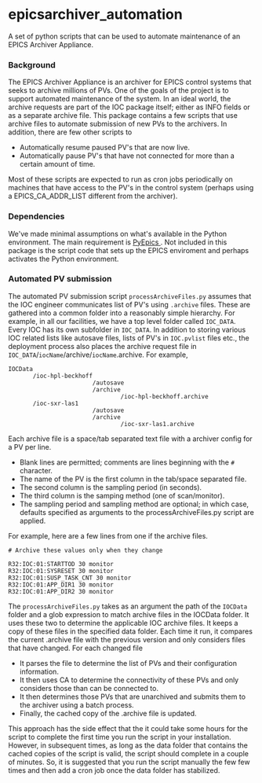 # epicsarchiver_automation
A set of python scripts that can be used to automate maintenance of an EPICS Archiver Appliance.

### Background
The EPICS Archiver Appliance is an archiver for EPICS control systems that seeks to archive millions of PVs.
One of the goals of the project is to support automated maintenance of the system.
In an ideal world, the archive requests are part of the IOC package itself; either as INFO fields or as a separate archive file.
This package contains a few scripts that use archive files to automate submission of new PVs to the archivers. 
In addition, there are few other scripts to
- Automatically resume paused PV's that are now live.
- Automatically pause PV's that have not connected for more than a certain amount of time.


Most of these scripts are expected to run as cron jobs periodically on machines that have access to the PV's in the control system (perhaps using a EPICS_CA_ADDR_LIST different from the archiver).

### Dependencies
We've made minimal assumptions on what's available in the Python environment.
The main requirement is [ PyEpics ](http://cars9.uchicago.edu/software/python/pyepics/). 
Not included in this package is the script code that sets up the EPICS enviroment and perhaps activates the Python environment.

### Automated PV submission
The automated PV submission script `processArchiveFiles.py` assumes that the IOC engineer communicates list of PV's using `.archive` files. 
These are gathered into a common folder into a reasonably simple hierarchy. 
For example, in all our facilities, we have a top level folder called `IOC_DATA`.
Every IOC has its own subfolder in `IOC_DATA`.
In addition to storing various IOC related lists like autosave files, lists of PV's in `IOC.pvlist` files etc., the deployment process also places the archive request file in `IOC_DATA`/`iocName`/archive/`iocName`.archive. For example, 
```
IOCData
       /ioc-hpl-beckhoff
                        /autosave
                        /archive
                                /ioc-hpl-beckhoff.archive
       /ioc-sxr-las1
                        /autosave
                        /archive
                                /ioc-sxr-las1.archive
```
Each archive file is a space/tab separated text file with a archiver config for a PV per line. 
* Blank lines are permitted; comments are lines beginning with the `#` character.
* The name of the PV is the first column in the tab/space separated file. 
* The second column is the sampling period (in seconds).
* The third column is the samping method (one of scan/monitor).
* The sampling period and sampling method are optional; in which case, defaults specified as arguments to the processArchiveFiles.py script are applied.

For example, here are a few lines from one if the archive files.

```
# Archive these values only when they change

R32:IOC:01:STARTTOD 30 monitor
R32:IOC:01:SYSRESET 30 monitor 
R32:IOC:01:SUSP_TASK_CNT 30 monitor 
R32:IOC:01:APP_DIR1 30 monitor 
R32:IOC:01:APP_DIR2 30 monitor 
```

The `processArchiveFiles.py` takes as an argument the path of the `IOCData` folder and a glob expression to match archive files in the IOCData folder. 
It uses these two to determine the applicable IOC archive files. 
It keeps a copy of these files in the specified data folder. 
Each time it run, it compares the current .archive file with the previous version and only considers files that have changed.
For each changed file
* It parses the file to determine the list of PVs and their configuration information.
* It then uses CA to determine the connectivity of these PVs and only considers those than can be connected to.
* It then determines those PVs that are unarchived and submits them to the archiver using a batch process.
* Finally, the cached copy of the .archive file is updated.

This approach has the side effect that the it could take some hours for the script to complete the first time you run the script in your installation.
However, in subsequent times, as long as the data folder that contains the cached copies of the script is valid, the script should complete in a couple of minutes.
So, it is suggested that you run the script manually the few few times and then add a cron job once the data folder has stabilized.











